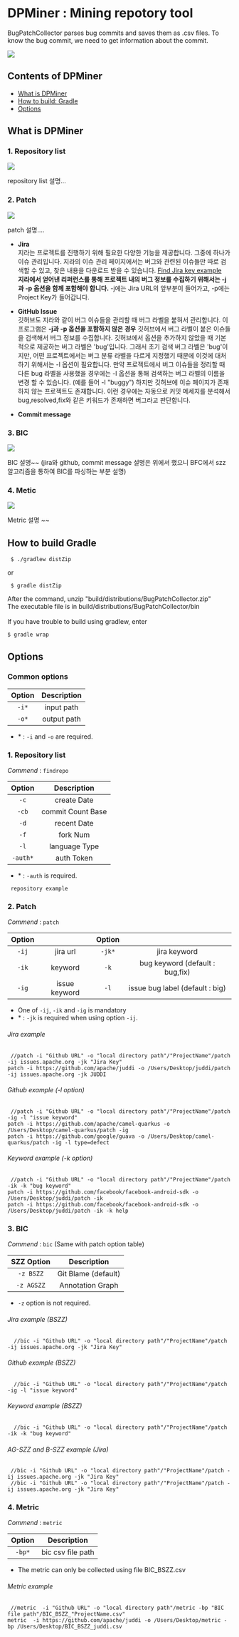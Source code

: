 # DPMiner : Mining repotory tool
BugPatchCollector parses bug commits and saves them as .csv files. To know the bug commit, we need to get information about the commit.


**![](https://lh5.googleusercontent.com/bwjMBR5oG7lcSKPQsph9GTpT0OFa-JPFMTpQON_umhxzaqj4TEAMlBIVVyeeTjHe4XPRiZFhegHSqBpBSh7qzhZwsWsDu12_WY-TuDAJLae__nowPoRHhQU52irbmk4wB1YIRRs)**
## Contents of DPMiner

- [What is DPMiner](#what-is-DPMiner)
- [How to build: Gradle](#how-to-build-Gradle)
- [Options](#options)

## What is DPMiner 

### 1. Repository list

![](https://lh4.googleusercontent.com/zYPwBbqpRVcsT3Qwl737KN8pncUSuIILx60DHDbR1gk-4vSwfJn8SWD5C1oxDIMg9HFH2DD5-0inKeiry8hS-9xMtOdUshfl38RWKwbAH29z_jkzJP32Q7kCrOrWbBEvC65tCv9InzU)

repository list 설명...

### 2. Patch

![](https://lh3.googleusercontent.com/2HEAr6r_uE5EUV_0hnG4AfYsQOlQZxbG25q-jAl34SPbb5m6X60TXM0dZV71UR_IJUpgG-BczbNfxllgOlJi0UQm8iUghbY0CU3jpyn9Tus1SA0LXWOiT6CHZjvL5oG56cBMMQ2ttyo)

patch 설명....


* **Jira**<br>
지라는 프로젝트를 진행하기 위해 필요한 다양한 기능을 제공합니다. 그중에 하나가 이슈 관리입니다. 지라의 이슈 관리 페이지에서는 버그와 관련된 이슈들만 따로 검색할 수 있고, 찾은 내용을 다운로드 받을 수 있습니다. [Find Jira key example](https://github.com/HGUISEL/BugPatchCollector/issues/5) <br>**지라에서 얻어낸 리퍼런스를 통해 프로젝트 내의 버그 정보를 수집하기 위해서는 -j과 -p 옵션을 함께 포함해야 합니다.** -j에는 Jira URL의 앞부분이 들어가고, -p에는 Project Key가 들어갑니다.

* **GitHub Issue**<br>
깃허브도 지라와 같이 버그 이슈들을 관리할 때 버그 라벨을 붙혀서 관리합니다. 이 프로그램은 **-j과 -p 옵션을 포함하지 않은 경우** 깃허브에서 버그 라벨이 붙은 이슈들을 검색해서 버그 정보를 수집합니다. 깃허브에서 옵션을 추가하지 않았을 때 기본적으로 제공하는 버그 라벨은 'bug'입니다. 그래서 초기 검색 버그 라벨은 'bug'이지만, 어떤 프로젝트에서는 버그 분류 라벨을 다르게 지정했기 때문에 이것에 대처하기 위해서는 -l 옵션이 필요합니다. 만약 프로젝트에서 버그 이슈들을 정리할 때 다른 bug 라벨을 사용했을 경우에는 -l 옵션을 통해 검색하는 버그 라벨의 이름을 변경 할 수 있습니다. (예를 들어 -l "buggy") 하지만 깃허브에 이슈 페이지가 존재하지 않는 프로젝트도 존재합니다. 이런 경우에는 자동으로 커밋 메세지를 분석해서 bug,resolved,fix와 같은 키워드가 존재하면 버그라고 판단합니다.

* **Commit message**<br>


### 3. BIC

![](https://lh3.googleusercontent.com/snJMhnNZigWXnEZgN7ThanUpe5bFGsSDShlRB_4Lzl7KgWM7yZdwxK6n3jmibYdU10hmIdHPsQ1sE8gTEBHLxkPDLj1alrWDcrJoIbd5vIu2XxtUxVLTqfNEdBeKE1qd1gnXjJPv6Uk)

BIC 설명~~ (jira와 github, commit message 설명은 위에서 했으니 BFC에서 szz알고리즘을 통하여 BIC를 파싱하는 부분 설명)
### 4. Metic

![](https://lh6.googleusercontent.com/WU16C8pIyqoshlu-GoXm7u4lqq7-xLOjSp84rq15vUHPNbsD0ySlDot0g_dcctTgUjmtX08asTkZ75bzyeCMhIBNEh7976iB-Sw3XrQl2ZFIsR8dYEveSZYxp-eZockRlClOqTRpb10)

Metric 설명 ~~

## How to build Gradle
<pre><code> $ ./gradlew distZip </code></pre>
or
<pre><code> $ gradle distZip </code></pre>
After the command, unzip "build/distributions/BugPatchCollector.zip"<br>
The executable file is in build/distributions/BugPatchCollector/bin<br><br>
If you have trouble to build using gradlew, enter
<pre><code>$ gradle wrap</code></pre>


## Options
### Common options 

| Option | Description |
|:------:|:-----------:|
|   `-i*`   |  input path |
|   `-o*`   | output path |
* \* : `-i` and `-o`  are required.

### 1. Repository list

*Commend* : `findrepo`

| Option |    Description    |
|:------:|:-----------------:|
|   `-c`   |    create Date    |
|   `-cb`  | commit Count Base |
|   `-d`   |    recent Date    |
|   `-f`   |      fork Num     |
|   `-l`   |   language Type   |
| `-auth*` |     auth Token    |
* \* : `-auth` is required.

<pre><code> repository example </code></pre>
### 2. Patch

*Commend* : `patch`


| Option |               | Option |                                 |
|:------:|:-------------:|:------:|:-------------------------------:|
|  `-ij`  |    jira url   |  `-jk*`  |           jira keyword          |
|  `-ik`  |     keyword   |   `-k`   | bug keyword (default : bug,fix) |
|  `-ig`  | issue keyword |   `-l`   | issue bug label (default : big) |
* One of `-ij`, `-ik` and `-ig` is mandatory
* \* : `-jk` is required when using option `-ij`.

###### Jira example
<pre><code> //patch -i "Github URL" -o "local directory path"/"ProjectName"/patch -ij issues.apache.org -jk "Jira Key"
patch -i https://github.com/apache/juddi -o /Users/Desktop/juddi/patch -ij issues.apache.org -jk JUDDI </code></pre>
###### Github example (-l option)
<pre><code> //patch -i "Github URL" -o "local directory path"/"ProjectName"/patch -ig -l "issue keyword"
patch -i https://github.com/apache/camel-quarkus -o /Users/Desktop/camel-quarkus/patch -ig 
patch -i https://github.com/google/guava -o /Users/Desktop/camel-quarkus/patch -ig -l type=defect
</code></pre>
###### Keyword example (-k option)
<pre><code> //patch -i "Github URL" -o "local directory path"/"ProjectName"/patch -ik -k "bug keyword"
patch -i https://github.com/facebook/facebook-android-sdk -o /Users/Desktop/juddi/patch -ik
patch -i https://github.com/facebook/facebook-android-sdk -o /Users/Desktop/juddi/patch -ik -k help </code></pre>

### 3. BIC

*Commend* : `bic`
(Same with patch option table)

|  SZZ Option  |    Description   |
|:--------:|:----------------:|
|  `-z BSZZ` |     Git Blame (default)   |
| `-z AGSZZ` | Annotation Graph |
- `-z` option is not required.

###### Jira example (BSZZ)
<pre><code>  //bic -i "Github URL" -o "local directory path"/"ProjectName"/patch -ij issues.apache.org -jk "Jira Key"</code></pre>
###### Github example (BSZZ)
<pre><code>  //bic -i "Github URL" -o "local directory path"/"ProjectName"/patch -ig -l "issue keyword"</code></pre>
###### Keyword example (BSZZ)
<pre><code>  //bic -i "Github URL" -o "local directory path"/"ProjectName"/patch -ik -k "bug keyword"</code></pre>
###### AG-SZZ and B-SZZ example (Jira)
<pre><code> //bic -i "Github URL" -o "local directory path"/"ProjectName"/patch -ij issues.apache.org -jk "Jira Key"
 //bic -i "Github URL" -o "local directory path"/"ProjectName"/patch -ij issues.apache.org -jk "Jira Key"</code></pre>
 

### 4. Metric

*Commend* : `metric`

|  Option  |    Description   |
|:--------:|:----------------:|
|  `-bp*` |     bic csv file path   |
- The metric can only be collected using file BIC_BSZZ.csv
###### Metric example
<pre><code> //metric  -i "Github URL" -o "local directory path"/metric -bp "BIC file path"/BIC_BSZZ_"ProjectName.csv"
metric  -i https://github.com/apache/juddi -o /Users/Desktop/metric -bp /Users/Desktop/BIC_BSZZ_juddi.csv </code></pre>

